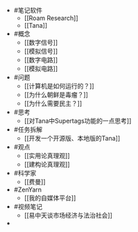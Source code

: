- #笔记软件
	- [[Roam Research]]
	- [[Tana]]
- #概念
	- [[数字信号]]
	- [[模拟信号]]
	- [[数字电路]]
	- [[模拟电路]]
- #问题
	- [[计算机是如何运行的？]]
	- [[为什么朝鲜是毒瘤？]]
	- [[为什么需要民主？]]
- #思考
	- [[对Tana中Supertags功能的一点思考]]
- #任务拆解
	- [[开发一个开源版、本地版的Tana]]
- #观点
	- [[实用论真理观]]
	- [[建构论真理观]]
- #科学家
	- [[费曼]]
- #ZenYarn
	- [[我的自媒体平台]]
- #视频笔记
	- [[易中天谈市场经济与法治社会]]
-